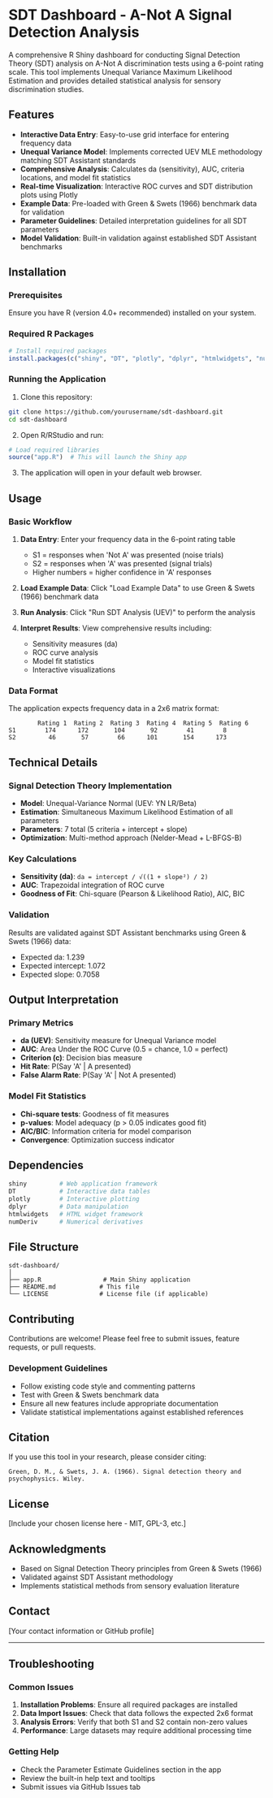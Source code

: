 # SDT Dashboard - A-Not A Signal Detection Analysis

A comprehensive R Shiny dashboard for conducting Signal Detection Theory (SDT) analysis on A-Not A discrimination tests using a 6-point rating scale. This tool implements Unequal Variance Maximum Likelihood Estimation and provides detailed statistical analysis for sensory discrimination studies.

## Features

- **Interactive Data Entry**: Easy-to-use grid interface for entering frequency data
- **Unequal Variance Model**: Implements corrected UEV MLE methodology matching SDT Assistant standards
- **Comprehensive Analysis**: Calculates da (sensitivity), AUC, criteria locations, and model fit statistics
- **Real-time Visualization**: Interactive ROC curves and SDT distribution plots using Plotly
- **Example Data**: Pre-loaded with Green & Swets (1966) benchmark data for validation
- **Parameter Guidelines**: Detailed interpretation guidelines for all SDT parameters
- **Model Validation**: Built-in validation against established SDT Assistant benchmarks

## Installation

### Prerequisites

Ensure you have R (version 4.0+ recommended) installed on your system.

### Required R Packages

```r
# Install required packages
install.packages(c("shiny", "DT", "plotly", "dplyr", "htmlwidgets", "numDeriv"))
```

### Running the Application

1. Clone this repository:
```bash
git clone https://github.com/yourusername/sdt-dashboard.git
cd sdt-dashboard
```

2. Open R/RStudio and run:
```r
# Load required libraries
source("app.R")  # This will launch the Shiny app
```

3. The application will open in your default web browser.

## Usage

### Basic Workflow

1. **Data Entry**: Enter your frequency data in the 6-point rating table
   - S1 = responses when 'Not A' was presented (noise trials)
   - S2 = responses when 'A' was presented (signal trials)
   - Higher numbers = higher confidence in 'A' responses

2. **Load Example Data**: Click "Load Example Data" to use Green & Swets (1966) benchmark data

3. **Run Analysis**: Click "Run SDT Analysis (UEV)" to perform the analysis

4. **Interpret Results**: View comprehensive results including:
   - Sensitivity measures (da)
   - ROC curve analysis
   - Model fit statistics
   - Interactive visualizations

### Data Format

The application expects frequency data in a 2x6 matrix format:

```
        Rating 1  Rating 2  Rating 3  Rating 4  Rating 5  Rating 6
S1        174      172       104       92        41        8
S2         46       57        66      101       154      173
```

## Technical Details

### Signal Detection Theory Implementation

- **Model**: Unequal-Variance Normal (UEV: YN LR/Beta)
- **Estimation**: Simultaneous Maximum Likelihood Estimation of all parameters
- **Parameters**: 7 total (5 criteria + intercept + slope)
- **Optimization**: Multi-method approach (Nelder-Mead + L-BFGS-B)

### Key Calculations

- **Sensitivity (da)**: `da = intercept / √((1 + slope²) / 2)`
- **AUC**: Trapezoidal integration of ROC curve
- **Goodness of Fit**: Chi-square (Pearson & Likelihood Ratio), AIC, BIC

### Validation

Results are validated against SDT Assistant benchmarks using Green & Swets (1966) data:
- Expected da: 1.239
- Expected intercept: 1.072  
- Expected slope: 0.7058

## Output Interpretation

### Primary Metrics

- **da (UEV)**: Sensitivity measure for Unequal Variance model
- **AUC**: Area Under the ROC Curve (0.5 = chance, 1.0 = perfect)
- **Criterion (c)**: Decision bias measure
- **Hit Rate**: P(Say 'A' | A presented)
- **False Alarm Rate**: P(Say 'A' | Not A presented)

### Model Fit Statistics

- **Chi-square tests**: Goodness of fit measures
- **p-values**: Model adequacy (p > 0.05 indicates good fit)
- **AIC/BIC**: Information criteria for model comparison
- **Convergence**: Optimization success indicator

## Dependencies

```r
shiny         # Web application framework
DT            # Interactive data tables
plotly        # Interactive plotting
dplyr         # Data manipulation
htmlwidgets   # HTML widget framework
numDeriv      # Numerical derivatives
```

## File Structure

```
sdt-dashboard/
│
├── app.R                 # Main Shiny application
├── README.md            # This file
└── LICENSE              # License file (if applicable)
```

## Contributing

Contributions are welcome! Please feel free to submit issues, feature requests, or pull requests.

### Development Guidelines

- Follow existing code style and commenting patterns
- Test with Green & Swets benchmark data
- Ensure all new features include appropriate documentation
- Validate statistical implementations against established references

## Citation

If you use this tool in your research, please consider citing:

```
Green, D. M., & Swets, J. A. (1966). Signal detection theory and psychophysics. Wiley.
```

## License

[Include your chosen license here - MIT, GPL-3, etc.]

## Acknowledgments

- Based on Signal Detection Theory principles from Green & Swets (1966)
- Validated against SDT Assistant methodology
- Implements statistical methods from sensory evaluation literature

## Contact

[Your contact information or GitHub profile]

---

## Troubleshooting

### Common Issues

1. **Installation Problems**: Ensure all required packages are installed
2. **Data Import Issues**: Check that data follows the expected 2x6 format
3. **Analysis Errors**: Verify that both S1 and S2 contain non-zero values
4. **Performance**: Large datasets may require additional processing time

### Getting Help

- Check the Parameter Estimate Guidelines section in the app
- Review the built-in help text and tooltips
- Submit issues via GitHub Issues tab
